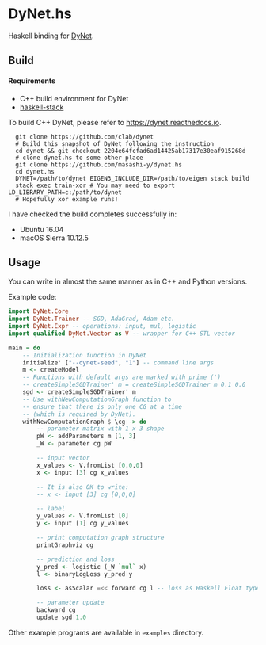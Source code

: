 # DyNet.hs

Haskell binding for [DyNet](https://github.com/clab/dynet).

## Build

#### Requirements
- C++ build environment for DyNet
- [haskell-stack](https://www.haskellstack.org)

To build C++ DyNet, please refer to https://dynet.readthedocs.io.

```shell
  git clone https://github.com/clab/dynet
  # Build this snapshot of DyNet following the instruction
  cd dynet && git checkout 2204e64fcfad6ad14425ab17317e30eaf915268d
  # clone dynet.hs to some other place
  git clone https://github.com/masashi-y/dynet.hs
  cd dynet.hs
  DYNET=/path/to/dynet EIGEN3_INCLUDE_DIR=/path/to/eigen stack build
  stack exec train-xor # You may need to export LD_LIBRARY_PATH=c:/path/to/dynet
  # Hopefully xor example runs!
```

I have checked the build completes successfully in:
- Ubuntu 16.04
- macOS Sierra 10.12.5

## Usage

You can write in almost the same manner as in C++ and Python versions.

Example code:
```haskell
import DyNet.Core
import DyNet.Trainer -- SGD, AdaGrad, Adam etc.
import DyNet.Expr -- operations: input, mul, logistic
import qualified DyNet.Vector as V -- wrapper for C++ STL vector

main = do
    -- Initialization function in DyNet
    initialize' ["--dynet-seed", "1"] -- command line args
    m <- createModel
    -- Functions with default args are marked with prime (')
    -- createSimpleSGDTrainer' m = createSimpleSGDTrainer m 0.1 0.0
    sgd <- createSimpleSGDTrainer' m
    -- Use withNewComputationGraph function to
    -- ensure that there is only one CG at a time
    -- (which is required by DyNet).
    withNewComputationGraph $ \cg -> do
        -- parameter matrix with 1 x 3 shape
        pW <- addParameters m [1, 3]
        _W <- parameter cg pW

        -- input vector
        x_values <- V.fromList [0,0,0]
        x <- input [3] cg x_values

        -- It is also OK to write:
        -- x <- input [3] cg [0,0,0]

        -- label
        y_values <- V.fromList [0]
        y <- input [1] cg y_values

        -- print computation graph structure
        printGraphviz cg

        -- prediction and loss
        y_pred <- logistic (_W `mul` x)
        l <- binaryLogLoss y_pred y

        loss <- asScalar =<< forward cg l -- loss as Haskell Float type

        -- parameter update
        backward cg
        update sgd 1.0
```

Other example programs are available in `examples` directory.
